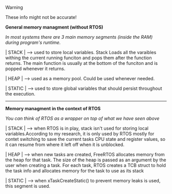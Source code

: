 > [!WARNING]
> These info might not be accurate! 


**General memory managment (without RTOS)** 

*In most systems there are 3 main memory segments (inside the RAM) during program's runtime.*

|    STACK    | --> used to store local variables. Stack Loads all the varaibles withing the current
running funciton and pops them after the function returns. The main function is usually
at the bottom of the funciton and is popped whenever it returns.

|    HEAP     | --> used as a memory pool. Could be used whenever needed.

|    STATIC   | --> used to store global variables that should persist throughout the execution.

-----------------------------------------------------

**Memory managment in the context of RTOS** 

*You can think of RTOS as a wrapper on top of what we have seen above*

|    STACK    |  --> when RTOS is in play, stack isn't used for storing local variables.According to my research,
it is only used by RTOS mostly for contet switching to save the current tasks CPU state 
and register values, so it can resume from where it left off when it is unblocked.

|    HEAP     |  --> when new tasks are created, FreeRTOS allocates memory from the heap for that task. The size
of the heap is passed as an argument by the user when creating a task. For each task, RTOS 
creates a TCB struct to hold the task info and allocates memory for the task to use as its stack 

|    STATIC   |  --> when xTaskCreateStatic() to prevent memory leaks is used, this segment is used.



